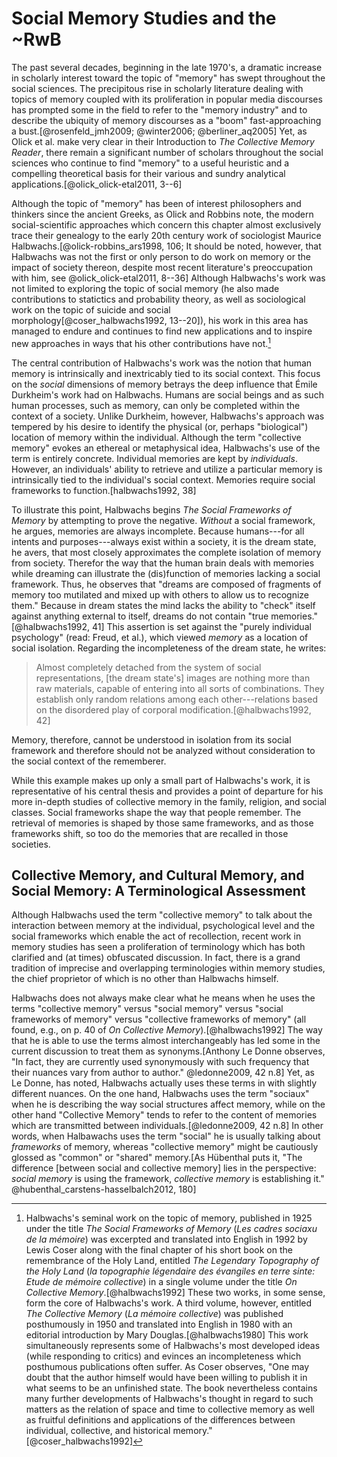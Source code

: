
# Social Memory Studies and the ~RwB

The past several decades, beginning in the late 1970's, a dramatic increase in scholarly interest toward the topic of "memory" has swept throughout the social sciences. The precipitous rise in scholarly literature dealing with topics of memory coupled with its proliferation in popular media discourses has prompted some in the field to refer to the "memory industry" and to describe the ubiquity of memory discourses as a "boom" fast-approaching a bust.[@rosenfeld_jmh2009; @winter2006; @berliner_aq2005] Yet, as Olick et al. make very clear in their Introduction to *The Collective Memory Reader*, there remain a significant number of scholars throughout the social sciences who continue to find "memory" to a useful heuristic and a compelling theoretical basis for their various and sundry analytical applications.[@olick_olick-etal2011, 3--6] 

Although the topic of "memory" has been of interest philosophers and thinkers since the ancient Greeks, as Olick and Robbins note, the modern social-scientific approaches which concern this chapter almost exclusively trace their genealogy to the early 20th century work of sociologist Maurice Halbwachs.[@olick-robbins_ars1998, 106; It should be noted, however, that Halbwachs was not the first or only person to do work on memory or the impact of society thereon, despite most recent literature's preoccupation with him, see @olick_olick-etal2011, 8--36] Although Halbwachs's work was not limited to exploring the topic of social memory (he also made contributions to statictics and probability theory, as well as sociological work on the topic of suicide and social morphology[@coser_halbwachs1992, 13--20]), his work in this area has managed to endure and continues to find new applications and to inspire new approaches in ways that his other contributions have not.[^publications]

[^publications]: Halbwachs's seminal work on the topic of memory, published in 1925 under the title *The Social Frameworks of Memory* (*Les cadres sociaxu de la mémoire*) was excerpted and translated into English in 1992 by Lewis Coser along with the final chapter of his short book on the remembrance of the Holy Land, entitled *The Legendary Topography of the Holy Land* (*la topographie légendaire des évangiles en terre sinte: Etude de mémoire collective*) in a single volume under the title *On Collective Memory*.[@halbwachs1992] These two works, in some sense, form the core of Halbwachs's work. A third volume, however, entitled *The Collective Memory* (*La mémoire collective*) was published posthumously in 1950 and translated into English in 1980 with an editorial introduction by Mary Douglas.[@halbwachs1980] This work simultaneously represents some of Halbwachs's most developed ideas (while responding to critics) and evinces an incompleteness which posthumous publications often suffer. As Coser observes, "One may doubt that the author himself would have been willing to publish it in what seems to be an unfinished state. The book nevertheless contains many further developments of Halbwachs's thought in regard to such matters as the relation of space and time to collective memory as well as fruitful definitions and applications of the differences between individual, collective, and historical memory."[@coser_halbwachs1992]

The central contribution of Halbwachs's work was the notion that human memory is intrinsically and inextricably tied to its social context. This focus on the *social* dimensions of memory betrays the deep influence that Émile Durkheim's work had on Halbwachs. Humans are social beings and as such human processes, such as memory, can only be completed within the context of a society. Unlike Durkheim, however, Halbwachs's approach was tempered by his desire to identify the physical (or, perhaps "biological") location of memory within the individual. Although the term "collective memory" evokes an ethereal or metaphysical idea, Halbwachs's use of the term is entirely concrete. Individual memories are kept by *individuals*. However, an individuals' ability to retrieve and utilize a particular memory is intrinsically tied to the individual's social context. Memories require social frameworks to function.[halbwachs1992, 38] 

To illustrate this point, Halbwachs begins *The Social Frameworks of Memory* by attempting to prove the negative. *Without* a social framework, he argues, memories are always incomplete. Because humans---for all intents and purposes---always exist within a society, it is the dream state, he avers, that most closely approximates the complete isolation of memory from society. Therefor the way that the human brain deals with memories while dreaming can illustrate the (dis)function of memories lacking a social framework. Thus, he observes that "dreams are composed of fragments of memory too mutilated and mixed up with others to allow us to recognize them." Because in dream states the mind lacks the ability to "check" itself against anything external to itself, dreams do not contain "true memories."[@halbwachs1992, 41] This assertion is set against the "purely individual psychology" (read: Freud, et al.), which viewed *memory* as a location of social isolation. Regarding the incompleteness of the dream state, he writes:

> Almost completely detached from the system of social representations, [the dream state's] images are nothing more than raw materials, capable of entering into all sorts of combinations. They establish only random relations among each other---relations based on the disordered play of corporal modification.[@halbwachs1992, 42]

Memory, therefore, cannot be understood in isolation from its social framework and therefore should not be analyzed without consideration to the social context of the rememberer. 

While this example makes up only a small part of Halbwachs's work, it is representative of his central thesis and provides a point of departure for his more in-depth studies of collective memory in the family, religion, and social classes. Social frameworks shape the way that people remember. The retrieval of memories is shaped by those same frameworks, and as those frameworks shift, so too do the memories that are recalled in those societies.



## Collective Memory, and Cultural Memory, and Social Memory: A Terminological Assessment

Although Halbwachs used the term "collective memory" to talk about the interaction between memory at the individual, psychological level and the social frameworks which enable the act of recollection, recent work in memory studies has seen a proliferation of terminology which has both clarified and (at times) obfuscated discussion. In fact, there is a grand tradition of imprecise and overlapping terminologies within memory studies, the chief proprietor of which is no other than Halbwachs himself. 

Halbwachs does not always make clear what he means when he uses the terms "collective memory" versus "social memory" versus "social frameworks of memory" versus "collective frameworks of memory" (all found, e.g., on p. 40 of *On Collective Memory*).[@halbwachs1992] The way that he is able to use the terms almost interchangeably has led some in the current discussion to treat them as synonyms.[Anthony Le Donne observes, "In fact, they are currently used synonymously with such frequency that their nuances vary from author to author." @ledonne2009, 42 n.8] Yet, as Le Donne, has noted, Halbwachs actually uses these terms in with slightly different nuances. On the one hand, Halbwachs uses the term "sociaux" when he is describing the way social structures affect memory, while on the other hand "Collective Memory" tends to refer to the content of memories which are transmitted between individuals.[@ledonne2009, 42 n.8] In other words, when Halbawachs uses the term "social" he is usually talking about *frameworks* of memory, whereas "collective memory" might be cautiously glossed as "common" or "shared" memory.[As Hübenthal puts it, "The difference [between social and collective memory] lies in the perspective: _social memory_ is using the framework, _collective memory_ is establishing it." @hubenthal_carstens-hasselbalch2012, 180]

